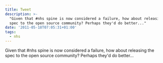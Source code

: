 ```yaml
---
title: Tweet
description: >-
  "Given that #nhs spine is now considered a failure, how about releasing the
  spec to the open source community? Perhaps they'd do better..."
date: '2011-05-18T07:05:31+01:00'
tags:
  - nhs
---
```

Given that #nhs spine is now considered a failure, how about releasing the spec to the open source community? Perhaps they'd do better...
